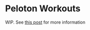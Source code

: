 # Peloton Workouts

WIP. See [this post](https://danny.codes/blog/peloton-workout-data) for more information
